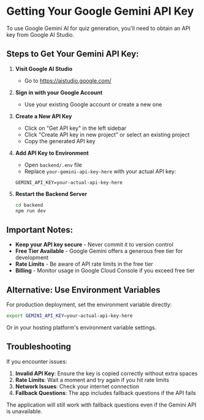 # Getting Your Google Gemini API Key

To use Google Gemini AI for quiz generation, you'll need to obtain an API key from Google AI Studio.

## Steps to Get Your Gemini API Key:

1. **Visit Google AI Studio**
   - Go to https://aistudio.google.com/

2. **Sign in with your Google Account**
   - Use your existing Google account or create a new one

3. **Create a New API Key**
   - Click on "Get API key" in the left sidebar
   - Click "Create API key in new project" or select an existing project
   - Copy the generated API key

4. **Add API Key to Environment**
   - Open `backend/.env` file
   - Replace `your-gemini-api-key-here` with your actual API key:
   ```env
   GEMINI_API_KEY=your-actual-api-key-here
   ```

5. **Restart the Backend Server**
   ```bash
   cd backend
   npm run dev
   ```

## Important Notes:

- **Keep your API key secure** - Never commit it to version control
- **Free Tier Available** - Google Gemini offers a generous free tier for development
- **Rate Limits** - Be aware of API rate limits in the free tier
- **Billing** - Monitor usage in Google Cloud Console if you exceed free tier

## Alternative: Use Environment Variables

For production deployment, set the environment variable directly:

```bash
export GEMINI_API_KEY=your-actual-api-key-here
```

Or in your hosting platform's environment variable settings.

## Troubleshooting

If you encounter issues:

1. **Invalid API Key**: Ensure the key is copied correctly without extra spaces
2. **Rate Limits**: Wait a moment and try again if you hit rate limits  
3. **Network Issues**: Check your internet connection
4. **Fallback Questions**: The app includes fallback questions if the API fails

The application will still work with fallback questions even if the Gemini API is unavailable.